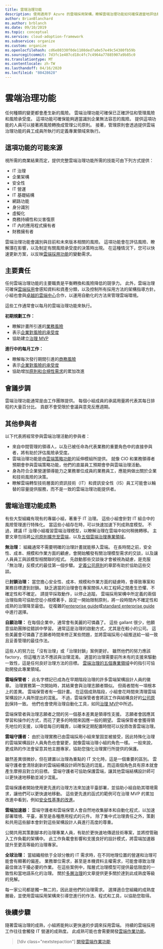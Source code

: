 ```yaml
---
title: 雲端治理功能
description: 使用適用于 Azure 的雲端採用架構，瞭解雲端治理功能如何確保適當地評估和管理風險和風險承受度。
author: BrianBlanchard
ms.author: brblanch
ms.date: 09/10/2019
ms.topic: conceptual
ms.service: cloud-adoption-framework
ms.subservice: organize
ms.custom: organize
ms.openlocfilehash: cd6e80330f0de1108ded7a0e57e49c54380fb59b
ms.sourcegitcommit: 7d3fc1e407cd18c4fc7c4964a77885907a9b85c0
ms.translationtype: MT
ms.contentlocale: zh-TW
ms.lasthandoff: 04/16/2020
ms.locfileid: "80428628"
---
```

# <a name="cloud-governance-capabilities"></a>雲端治理功能

任何種類的變更都會產生新的風險。 雲端治理功能可確保已正確評估和管理風險和風險承受度。 這項功能可確保能夠適當識別企業無法容忍的風險。 提供這項功能的人員可以接著將風險轉換成管理公司原則。 接著，管理原則會透過提供雲端治理功能的員工成員所執行的定義專業領域來執行。

## <a name="possible-sources-for-this-capability"></a>這項功能的可能來源

視所需的商業結果而定，提供完整雲端治理功能所需的技能可由下列方式提供：

- IT 治理
- 企業架構
- 安全性
- IT 營運
- IT 基礎結構
- 網路功能
- 身分識別
- 虛擬化
- 商務持續性和災害復原
- IT 內的應用程式擁有者
- 財務擁有者

雲端治理功能會識別與目前和未來版本相關的風險。 這項功能會在評估風險、瞭解潛在影響，以及制定有關風險承受度的決策時出現。 在這種情況下，您可以快速更新方案，以反映[雲端採用功能](./cloud-adoption.md)的變動需求。

## <a name="key-responsibilities"></a>主要責任

任何雲端治理功能的主要職責是平衡轉換和風險降低的競爭力。 此外，雲端治理可確保[雲端採用](./cloud-adoption.md)會感知資料和資產分類，以及控制所有採用方法的架構指導方針。 小組也會與[卓越的雲端中心](./cloud-center-of-excellence.md)合作，以運用自動化的方法來管理雲端環境。

這些工作通常會以每月的雲端治理功能來執行。

**初期規劃工作：**

- 瞭解計畫所引進的[業務風險](../govern/policy-compliance/risk-tolerance.md)
- 表示[企業對風險的承受度](../govern/policy-compliance/risk-tolerance.md)
- 協助建立[治理 MVP](../govern/guides/index.md)

**進行中的每月工作：**

- 瞭解每次發行期間引進的[商務風險](../govern/policy-compliance/risk-tolerance.md)
- 表示[企業對風險的承受度](../govern/policy-compliance/risk-tolerance.md)
- 協助增加[原則和合規性需求](../govern/policy-compliance/index.md)的累加改進

## <a name="meeting-cadence"></a>會議步調

雲端治理功能通常是由工作團隊提供。 每個小組成員的承諾用量將代表其每日排程的大量百分比。 貢獻不會受限於會議與意見反應週期。

## <a name="additional-participants"></a>其他參與者

以下代表將經常參與雲端治理活動的參與者：

- 來自中間管理的領導人，以及已被任命為代表業務的重要角色中的直接參與者，將有助於評估風險承受度。
- 雲端治理功能是由[雲端策略功能](./cloud-strategy.md)的延伸模組所提供。 就像 CIO 和業務領導者預期會參與雲端策略功能，他們的直屬員工預期會參與雲端治理活動。
- 身為符合企業營運領導能力之業務單位成員的業務員工，應能夠做出關於企業和技術風險的決策。
- 瞭解雲端轉型技術層面的資訊技術（IT）和資訊安全性（IS）員工可能會以輪替的容量提供服務，而不是一致的雲端治理功能提供者。

## <a name="maturation-of-cloud-governance-capability"></a>雲端治理功能成熟

有些大型組織有現有的專屬小組，著重于 IT 治理。 這些小組會針對 IT 組合中的風險管理進行特殊化。 當這些小組存在時，可以快速加速下列成熟度模型。 不過，建議 IT 治理小組複習雲端治理模型，以瞭解治理在雲端中如何稍微轉移。 主要文章包括將[公司原則擴充至雲端](../govern/corporate-policy.md)，以及[五個雲端治理專業領域](../govern/governance-disciplines.md)。

**無治理：** 組織通常不需要明確的治理計畫就能移入雲端。 在長時間之前，安全性、成本、規模和作業方面的顧慮，會開始觸發有關治理模型需求的交談，以及讓人員員工與該模型相關聯的程式。 先啟動那些交談後才會被視為疑慮，是克服「無治理」反模式的最佳第一個步驟。 [定義公司原則](../govern/corporate-policy.md)的章節有助於協助這些交談。

已**封鎖治理：** 當您擔心安全性、成本、規模和作業方面的疑慮時，會導致專案和業務目標遭到封鎖。 缺乏適當的治理會在專案關係人和工程師之間產生恐懼、不確定性和不確定。 請提早採取動作，以停止追蹤。 雲端採用架構中所定義的兩個治理指南可協助您從小規模著手，設定一開始限制原則，將一段時間內不確定性和成熟的治理降至最低。 從複雜的[enterprise guide](../govern/guides/complex/index.md)或[standard enterprise guide](../govern/guides/standard/index.md)中進行選擇。

**自願治理：** 在每個企業中，通常會有美麗的可憐蟲了。 這些 gallant 很少，他願意協助團隊從錯誤中學習。 通常這是治理的啟動方式，尤其是在較小的公司。 這些美麗會可憐蟲了志願者時間來修正某些問題，並將雲端採用小組推送給一組一致且妥善管理的最佳作法。

這些人的努力比「沒有治理」或「治理封鎖」案例更好。 雖然他們的努力應該 factory，但這種方法不應該與治理混淆。 適當的治理需要前所未有的支援來驅動一致性，這是任何良好治理方法的目標。 [雲端治理的五個專業領域](../govern/governance-disciplines.md)中的指引可協助開發此專業領域。

**雲端保管者：** 此名字標記已成為在早期階段治理的許多雲端架構設計人員的徽章。 治理實務第一次開始時，其結果會與治理志願者類似。 但兩者間有一項根本上的差異。 雲端保管者有一個計畫。 在這個成熟階段，小組會花時間來清理雲端架構設計人員所提出的混亂。 不過，雲端保管者會將該工作與結構良好的[公司原則](../govern/corporate-policy.md)保持一致。 他們也會使用治理自動化工具，如同[治理 MVP](../govern/guides/complex/index.md)中所述。

雲端保管者與治理志願者之間的另一個基本差異是領導性支援。 志願者會因應其學習和操作的方式，而花了更多的時間來因應一般的期望。 雲端保管者會獲得領先地位的支援，以降低每日的職責，以確保定期配置時間可以投資改善雲端治理。

**雲端守護者：** 由於治理實務已由雲端採用小組來鞏固並被接受，因此特殊化治理的雲端架構設計人員角色也會變更，就像雲端治理小組的角色一樣。 一般來說，更成熟的作法會留意其他主題專家，協助您強化治理實行所提供的保護。

雖然差異很微妙，但在建置以治理為重點的 IT 文化時，這是一個重要的區別。 雲端守護者會清除創新的雲端結構設計師所製造的混亂，而這兩個角色具有原本就會產生摩擦且對立的目標。 雲端守護者可協助保護雲端，讓其他雲端結構設計師可以更快速地移動並減少混亂。

雲端保護者開始使用更先進的治理方法來加速平臺部署，並協助小組自助其環境需求，讓他們可以更快速地移動。 這些更先進的函式的範例可在治理 MVP 的累加改進中看到，例如[安全性基準的改進](../govern/guides/complex/security-baseline-improvement.md)。

**雲端加速器：** 雲端守護者和雲端保管人會自然地收集腳本和自動化程式，以加速部署環境、平臺，甚至是各種應用程式的元件。 除了集中式治理責任之外，策劃和共用這些腳本會針對這些架構設計人員進行高度的尊重。

公開共用其策劃腳本的治理專業人員，有助於更快速地傳遞技術專案，並將控管融入工作負載的架構中。 此工作負載會影響和支援良好的設計模式，將雲端加速器提升至更高等級的治理專家。

**全球治理：** 當組織相依于全球分散的 IT 需求時，在不同地理位置的營運和治理可能會有顯著的偏差。 業務單位需求，甚至是本機資料主權需求，可能會導致治理最佳做法干擾必要的作業。 在這些案例中，階層式治理模型可提供最低限度的一致性和當地語系化的治理。 關於[多層治理](../govern/guides/complex/multiple-layers-of-governance.md)的文章提供更多關於達到此成熟度等級的見解。

每一家公司都是獨一無二的，因此是他們的治理需求。 選擇適合您組織的成熟度層級，並使用雲端採用架構來引導您進行的作法、程式和工具，以協助您取得。

## <a name="next-steps"></a>後續步驟

隨著雲端治理的成熟，小組將能夠以更快速的步調來採用雲端。 持續的雲端採用工作往往會觸發 IT 營運的成熟度。 此成熟可能也會需要開發[雲端作業功能](./cloud-operations.md)。

> [!div class="nextstepaction"]
> [開發雲端作業功能](./cloud-operations.md)
